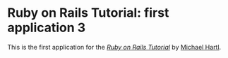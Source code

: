 # Ruby on Rails Tutorial: first application 3

This is the first application for the
[*Ruby on Rails Tutorial*](http://railstutorial.org/)
by [Michael Hartl](http://michaelhartl.com/).
